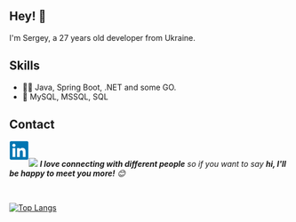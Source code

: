 
## Hey! 👋
I'm Sergey, a 27 years old developer from Ukraine.

## Skills
- 👨‍💻 Java, Spring Boot, .NET and some GO.
- 💽 MySQL, MSSQL, SQL
## Contact
[<img align="left" alt="LinkedIn" width="35px" src="https://raw.githubusercontent.com/devicons/devicon/c7d326b6009e60442abc35fa45706d6f30ee4c8e/icons/linkedin/linkedin-original.svg" />][linkedin]
<br />

<img src="https://media.giphy.com/media/LnQjpWaON8nhr21vNW/giphy.gif" width="60"> <em><b>I love connecting with different people</b> so if you want to say <b>hi, I'll be happy to meet you more!</b> 😊</em>

<br />

[![Top Langs](https://github-readme-stats.vercel.app/api/top-langs/?username=SergeyMarkelov&layout=compact)](https://github.com/anuraghazra/github-readme-stats)


[linkedin]: https://www.linkedin.com/in/sergey-markelov-733263245


